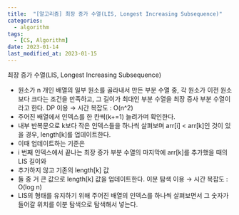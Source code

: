 ```yaml
---
title:  "[알고리즘] 최장 증가 수열(LIS, Longest Increasing Subsequence)"
categories:
  - algorithm
tags:
  - [CS, Algorithm]
date: 2023-01-14
last_modified_at: 2023-01-15
---
```


최장 증가 수열(LIS, Longest Increasing Subsequence)
* 원소가 n 개인 배열의 일부 원소를 골라내서 만든 부분 수열 중, 각 원소가 이전 원소보다 크다는 조건을 만족하고, 그 길이가 최대인 부분 수열을 최장 증사 부분 수열이라고 한다.
DP 이용 → 시간 복잡도 : O(n^2)
* 주어진 배열에서 인덱스를 한 칸씩(k+=1) 늘려가며 확인한다.
* 내부 반복문으로 k보다 작은 인덱스들을 하나씩 살펴보며 arr[i] < arr[k]인 것이 있을 경우, length[k]를 업데이트한다.
* 이때 업데이트하는 기준은
* i 번째 인덱스에서 끝나는 최장 증가 부분 수열의 마지막에 arr[k]를 추가했을 때의 LIS 길이와
* 추가하지 않고 기존의 length[k] 값
* 둘 중 거 큰 값으로 length[k] 값을 업데이트한다.
이분 탐색 이용 → 시간 복잡도 : O(log n)
* LIS의 형태를 유지하기 위해 주어진 배열의 인덱스를 하나씩 살펴보면서 그 숫자가 들어갈 위치를 이분 탐색으로 탐색해서 넣는다.
